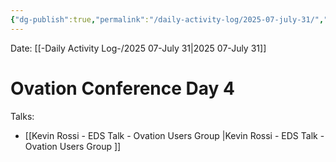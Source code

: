 ```yaml
---
{"dg-publish":true,"permalink":"/daily-activity-log/2025-07-july-31/","noteIcon":"","created":"2025-07-31T08:30:17.125-05:00"}
---
```


Date: [[-Daily Activity Log-/2025 07-July 31\|2025 07-July 31]]

# Ovation Conference Day 4
Talks:
- [[Kevin Rossi - EDS Talk - Ovation Users Group \|Kevin Rossi - EDS Talk - Ovation Users Group ]]